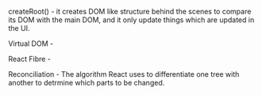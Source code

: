 createRoot() - it creates DOM like structure behind the scenes to compare its DOM with the main DOM,
and it only update things which are updated in the UI.

Virtual DOM - 

React Fibre -

Reconciliation - The algorithm React uses to differentiate one tree with another to detrmine which parts to be changed.

